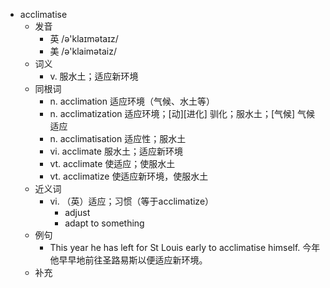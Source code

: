 - acclimatise
  - 发音
    - 英 /ə'klaɪmətaɪz/
    - 美 /ə'klaimətaiz/
  - 词义
    - v. 服水土；适应新环境
  - 同根词
    - n. acclimation 适应环境（气候、水土等）
    - n. acclimatization 适应环境；[动][进化] 驯化；服水土；[气候] 气候适应
    - n. acclimatisation 适应性；服水土
    - vi. acclimate 服水土；适应新环境
    - vt. acclimate 使适应；使服水土
    - vt. acclimatize 使适应新环境，使服水土
  - 近义词
    - vi. （英）适应；习惯（等于acclimatize）
      - adjust
      - adapt to something
  - 例句
    - This year he has left for St Louis early to acclimatise himself. 今年他早早地前往圣路易斯以便适应新环境。
  - 补充